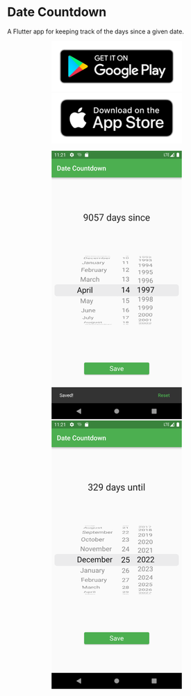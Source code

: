 # Date Countdown

A Flutter app for keeping track of the days since a given date.

<p align="middle">
  <a href="https://play.google.com/store/apps/details?id=net.gageswenson.date_countdown"><img src="https://raw.githubusercontent.com/Decryptic/Decryptic/main/google_play_badge.png" width="300"></a>
  <a href="https://apps.apple.com/us/app/date-countdown/id1632773622?platform=iphone"><img src="https://raw.githubusercontent.com/Decryptic/Decryptic/main/app_store_badge.png" width="300"></a>
</p>

<p align="middle">
  <img src="https://raw.githubusercontent.com/Decryptic/date_countdown/master/assets/screenshots/pixel_3a/days_since.png" width="300">
  <img src="https://raw.githubusercontent.com/Decryptic/date_countdown/master/assets/screenshots/pixel_3a/days_until.png" width="300">
</p>
